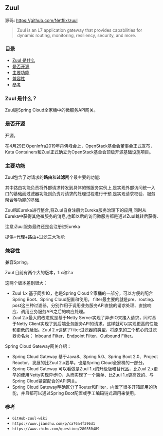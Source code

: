## Zuul

源码: https://github.com/Netflix/zuul

> Zuul is an L7 application gateway that provides capabilities for dynamic routing, monitoring, resiliency, security, and more. 
> 

### 目录
* [Zuul 是什么](#Zuul-是什么？)
* [是否开源](#是否开源)
* [主要功能](#主要功能)
* [兼容性](#兼容性)
* [参考](#参考)

### Zuul 是什么？
Zuul是Spring Cloud全家桶中的微服务API网关。

### 是否开源
开源。

在4月29日OpenInfra2019年丹佛峰会上，OpenStack基金会董事会正式宣布，Kata Containers和Zuul正式确立为OpenStack基金会顶级开源基础设施项目。

### 主要功能
Zuul包含了对请求的**路由**和**过滤**两个最主要的功能:

其中路由功能负责将外部请求转发到具体的微服务实例上,是实现外部访问统一入口的基础而过滤器功能则负责对请求的处理过程进行干预,是实现请求校验、服务聚合等功能的基础.

Zuul和Eureka进行整合,将Zuul自身注册为Eureka服务治理下的应用,同时从Eureka中获得其他微服务的消息,也即以后的访问微服务都是通过Zuul跳转后获得.

注意:Zuul服务最终还是会注册进Eureka

提供=代理+路由+过滤三大功能

### 兼容性
兼容Spring。

Zuul 目前有两个大的版本，1.x和2.x

这两个版本差别很大：
* Zuul 1.x 基于同步IO，也是Spring Cloud全家桶的一部分，可以方便的配合Spring Boot、Spring Cloud配置和使用。 filter最主要的就是pre、routing、post这三种过滤器，分别作用于调用业务服务API直接的请求处理、直接响应、调用业务服务API之后的响应处理。
* Zuul 2.x最大的改进就是基于Netty Server实现了异步IO来接入请求，同时基于Netty Client实现了到后端业务服务API的请求。这样就可以实现更高的性能和更低的延迟。Zuul 2.x调整了filter过滤器的类型，将原来的三个核心的过滤器命名为： Inbound Filter、Endpoint Filter、Outbound Filter。

Spring Cloud Gateway网关介绍：
* Spring Cloud Gateway 基于Java8、Spring 5.0、Spring Boot 2.0、Project Reactor，发展的比Zuul 2.x要早，也是Spring Cloud全家桶的一部分。 
* Spring Cloud Gateway 可以看做是Zuul 1.x的升级版和替代品，比Zuul 2.x更早的使用Netty实现异步IO，从而实现了一个简单、比Zuul 1.x更高效的、与Spring Cloud紧密配合的API网关。  
* Spring Cloud Gateway明确区分了Router和Filter，内置了很多开箱即用的功能，并且都可以通过Spring Boot配置或手工编码链式调用来使用。

### 参考
* `GitHub-zuul-wiki`
* `https://www.jianshu.com/p/ca76a4f396d1`
* `https://www.zhihu.com/question/280850489`